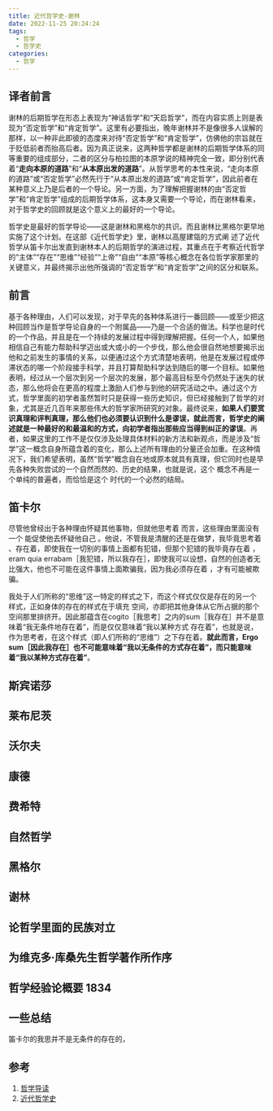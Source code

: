 ```yaml
---
title: 近代哲学史-谢林
date: 2022-11-25 20:24:24
tags:
  - 哲学
  - 哲学史
categories:
  - 哲学
---
```

## 译者前言

谢林的后期哲学在形态上表现为“神话哲学”和“天启哲学”，而在内容实质上则是表现为“否定哲学”和“肯定哲学”。这里有必要指出，晚年谢林并不是像很多人误解的那样，以一种非此即彼的态度来对待“否定哲学”和“肯定哲学”，仿佛他的宗旨就在于贬低前者而抬高后者。因为真正说来，这两种哲学都是谢林的后期哲学体系的同等重要的组成部分，二者的区分与柏拉图的本原学说的精神完全一致，即分别代表着“**走向本原的道路**”和“**从本原出发的道路**”。从哲学思考的本性来说，“走向本原的道路”或“否定哲学”必然先行于“从本原出发的道路”或“肯定哲学”，因此前者在某种意义上乃是后者的一个导论。另一方面，为了理解把握谢林的由“否定哲学”和“肯定哲学”组成的后期哲学体系，这本身又需要一个导论，而在谢林看来，对于哲学史的回顾就是这个意义上的最好的一个导论。

哲学史是最好的哲学导论——这是谢林和黑格尔的共识。而且谢林比黑格尔更早地实施了这个计划。在这部《近代哲学史》里，谢林以高屋建瓴的方式阐
述了近代哲学从笛卡尔出发直到谢林本人的后期哲学的演进过程，其重点在于考察近代哲学的“主体”“存在”“思维”“经验”“上帝”“自由”“本原”等核心概念在各位哲学家那里的关键意义，并最终揭示出他所强调的“否定哲学”和“肯定哲学”之间的区分和联系。

## 前言

基于各种理由，人们可以发现，对于早先的各种体系进行一番回顾——或至少把这种回顾当作是哲学导论自身的一个附属品——乃是一个合适的做法。科学也是时代的一个作品，并且是在一个持续的发展过程中得到理解把握。任何一个人，如果他相信自己有能力帮助科学迈出或大或小的一个步伐，那么他会很自然地想要揭示出他和之前发生的事情的关系，以便通过这个方式清楚地表明，他是在发展过程或停滞状态的哪一个阶段接手科学，并且打算帮助科学达到随后的哪一个目标。如果他表明，经过从一个层次到另一个层次的发展，那个最高目标至今仍然处于迷失的状态，那么他将会在更高的程度上激励人们参与到他的研究活动之中。通过这个方式，哲学里面的初学者虽然暂时只是获得一些历史知识，但已经接触到了哲学的对象，尤其是近几百年来那些伟大的哲学家所研究的对象。最终说来，**如果人们要赏识真理和评判真理，那么他们也必须要认识到什么是谬误，就此而言，哲学史的阐述就是一种最好的和最温和的方式，向初学者指出那些应当得到纠正的谬误**。再者，如果这里的工作不是仅仅涉及处理具体材料的新方法和新观点，而是涉及“哲学”这一概念自身所蕴含着的变化，那么上述所有理由的分量还会加重。在这种情况下，我们希望表明，虽然“哲学”概念自在地或原本就具有真理，但它同时也是早先各种失败尝试的一个自然而然的、历史的结果，也就是说，这个
概念不再是一个单纯的普遍者，而恰恰是这个 时代的一个必然的结局。

## 笛卡尔

尽管他曾经出于各种理由怀疑其他事物，但就他思考着 而言，这些理由里面没有一个 能促使他去怀疑他自己 。他说，不管我是清醒的还是在做梦，我毕竟思考着 、存在着，即使我在一切别的事情上面都有犯错，但那个犯错的我毕竟存在着 ，eram quia errabam［我犯错，所以我存在］，即使我可以设想，自然的创造者无比强大，他也不可能在这件事情上面欺骗我，因为我必须存在着 ，才有可能被欺骗。

我处于人们所称的“思维”这一特定的样式之下，而这个样式仅仅是存在的另一个 样式，正如身体的存在的样式在于填充 空间，亦即把其他身体从它所占据的那个空间那里排挤开。因此那蕴含在cogito［我思考］之内的sum［我存在］并不是意味着“我无条件地存在着”，而是仅仅意味着“我以某种方式 存在着”，也就是说，作为思考者，在这个样式（即人们所称的“思维”）之下存在着。**就此而言，Ergo sum［因此我存在］也不可能意味着“我以无条件的方式存在着”，而只能意味**
**着“我以某种方式存在着”**。

## 斯宾诺莎

## 莱布尼茨

## 沃尔夫

## 康德

## 费希特

## 自然哲学

## 黑格尔

## 谢林

## 论哲学里面的民族对立

## 为维克多·库桑先生哲学著作所作序 

## 哲学经验论概要 1834

## 一些总结
笛卡尔的我思并不是无条件的存在的，

## 参考
1. [哲学导读](https://www.bilibili.com/video/BV14d4y137dy/?spm_id_from=333.788)
2. [近代哲学史](https://book.douban.com/subject/26694273/)